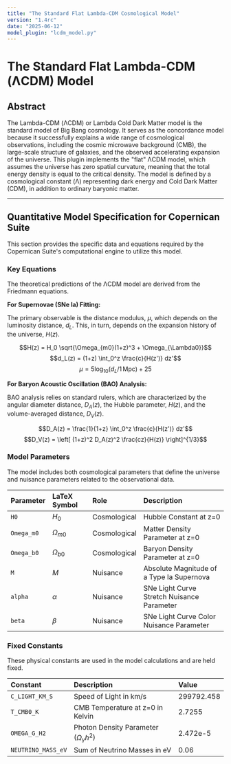 ```yaml
---
title: "The Standard Flat Lambda-CDM Cosmological Model"
version: "1.4rc"
date: "2025-06-12"
model_plugin: "lcdm_model.py"
---
```


# The Standard Flat Lambda-CDM (ΛCDM) Model

## Abstract

The Lambda-CDM (ΛCDM) or Lambda Cold Dark Matter model is the standard model of Big Bang cosmology. It serves as the concordance model because it successfully explains a wide range of cosmological observations, including the cosmic microwave background (CMB), the large-scale structure of galaxies, and the observed accelerating expansion of the universe. This plugin implements the "flat" ΛCDM model, which assumes the universe has zero spatial curvature, meaning that the total energy density is equal to the critical density. The model is defined by a cosmological constant (Λ) representing dark energy and Cold Dark Matter (CDM), in addition to ordinary baryonic matter.

---

## Quantitative Model Specification for Copernican Suite

This section provides the specific data and equations required by the Copernican Suite's computational engine to utilize this model.

### Key Equations

The theoretical predictions of the ΛCDM model are derived from the Friedmann equations.

**For Supernovae (SNe Ia) Fitting:**

The primary observable is the distance modulus, $\mu$, which depends on the luminosity distance, $d_L$. This, in turn, depends on the expansion history of the universe, $H(z)$.

$$H(z) = H_0 \sqrt{\Omega_{m0}(1+z)^3 + \Omega_{\Lambda0}}$$
$$d_L(z) = (1+z) \int_0^z \frac{c}{H(z')} dz'$$
$$\mu = 5 \log_{10}(d_L/1\,\mathrm{Mpc}) + 25$$

**For Baryon Acoustic Oscillation (BAO) Analysis:**

BAO analysis relies on standard rulers, which are characterized by the angular diameter distance, $D_A(z)$, the Hubble parameter, $H(z)$, and the volume-averaged distance, $D_V(z)$.

$$D_A(z) = \frac{1}{1+z} \int_0^z \frac{c}{H(z')} dz'$$
$$D_V(z) = \left[ (1+z)^2 D_A(z)^2 \frac{cz}{H(z)} \right]^{1/3}$$

### Model Parameters

The model includes both cosmological parameters that define the universe and nuisance parameters related to the observational data.

| Parameter    | LaTeX Symbol        | Role          | Description                                 |
| :----------- | :------------------ | :------------ | :------------------------------------------ |
| `H0`         | $H_0$               | Cosmological  | Hubble Constant at z=0                      |
| `Omega_m0`   | $\Omega_{m0}$       | Cosmological  | Matter Density Parameter at z=0             |
| `Omega_b0`   | $\Omega_{b0}$       | Cosmological  | Baryon Density Parameter at z=0             |
| `M`          | $M$                 | Nuisance      | Absolute Magnitude of a Type Ia Supernova   |
| `alpha`      | $\alpha$            | Nuisance      | SNe Light Curve Stretch Nuisance Parameter  |
| `beta`       | $\beta$             | Nuisance      | SNe Light Curve Color Nuisance Parameter    |

### Fixed Constants

These physical constants are used in the model calculations and are held fixed.

| Constant              | Description                           | Value         |
| :-------------------- | :------------------------------------ | :------------ |
| `C_LIGHT_KM_S`        | Speed of Light in km/s                | 299792.458    |
| `T_CMB0_K`            | CMB Temperature at z=0 in Kelvin      | 2.7255        |
| `OMEGA_G_H2`          | Photon Density Parameter ($Ω_γ h^2$)    | 2.472e-5      |
| `NEUTRINO_MASS_eV`    | Sum of Neutrino Masses in eV          | 0.06          |